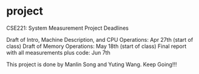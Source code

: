 # project
CSE221: System Measurement Project
Deadlines

Draft of Intro, Machine Description, and CPU Operations: Apr 27th (start of class)
Draft of Memory Operations: May 18th (start of class)
Final report with all measurements plus code: Jun 7th

This project is done by Manlin Song and Yuting Wang.
Keep Going!!!
